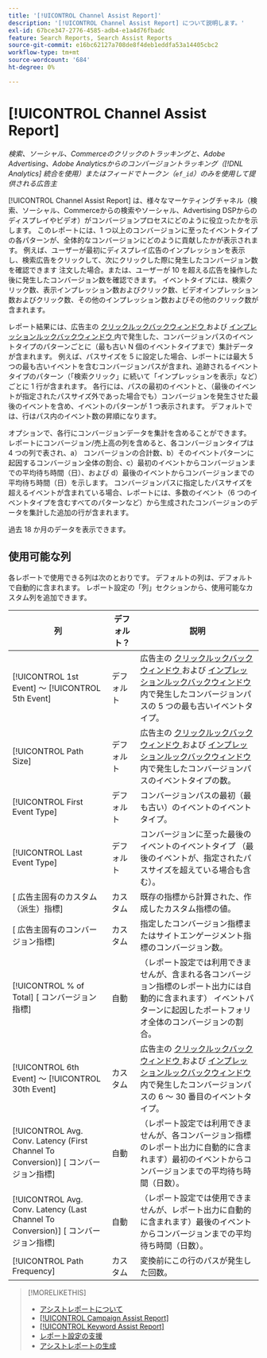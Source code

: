 ```yaml
---
title: '[!UICONTROL Channel Assist Report]'
description: '[!UICONTROL Channel Assist Report] について説明します。'
exl-id: 67bce347-2776-4585-adb4-e1a4d76fbadc
feature: Search Reports, Search Assist Reports
source-git-commit: e16bc62127a708de8f4deb1eddfa53a14405cbc2
workflow-type: tm+mt
source-wordcount: '684'
ht-degree: 0%

---
```


# [!UICONTROL Channel Assist Report]

*検索、ソーシャル、Commerceのクリックのトラッキングと、Adobe Advertising、Adobe Analyticsからのコンバージョントラッキング（[!DNL Analytics] 統合を使用）またはフィードでトークン（`ef_id`）のみを使用して提供される広告主*

[!UICONTROL Channel Assist Report] は、様々なマーケティングチャネル（検索、ソーシャル、Commerceからの検索やソーシャル、Advertising DSPからのディスプレイやビデオ）がコンバージョンプロセスにどのように役立ったかを示します。 このレポートには、1 つ以上のコンバージョンに至ったイベントタイプの各パターンが、全体的なコンバージョンにどのように貢献したかが表示されます。 例えば、ユーザーが最初にディスプレイ広告のインプレッションを表示し、検索広告をクリックして、次にクリックした際に発生したコンバージョン数を確認できます
注文した場合。または、ユーザーが 10 を超える広告を操作した後に発生したコンバージョン数を確認できます。 イベントタイプには、検索クリック数、表示インプレッション数およびクリック数、ビデオインプレッション数およびクリック数、その他のインプレッション数およびその他のクリック数が含まれます。<!-- [DSP metrics may show up as "Other Path Length (<length>)" or empty; we're supposed to fill in more values for DSP at some point.] -->

レポート結果には、広告主の [ クリックルックバックウィンドウ ](/help/search-social-commerce/glossary.md#c-d) および [ インプレッションルックバックウィンドウ ](/help/search-social-commerce/glossary.md#i-j) 内で発生した、コンバージョンパスのイベントタイプのパターンごとに（最も古い N 個のイベントタイプまで）集計データが含まれます。 例えば、パスサイズを 5 に設定した場合、レポートには最大 5 つの最も古いイベントを含むコンバージョンパスが含まれ、追跡されるイベントタイプのパターン（「検索クリック」に続いて「インプレッションを表示」など）ごとに 1 行が含まれます。 各行には、パスの最初のイベントと、（最後のイベントが指定されたパスサイズ外であった場合でも）コンバージョンを発生させた最後のイベントを含め、イベントのパターンが 1 つ表示されます。 デフォルトでは、行はパス内のイベント数の昇順になります。

オプションで、各行にコンバージョンデータを集計を含めることができます。 レポートにコンバージョン/売上高の列を含めると、各コンバージョンタイプは 4 つの列で表され、a） コンバージョンの合計数、b）そのイベントパターンに起因するコンバージョン全体の割合、c）最初のイベントからコンバージョンまでの平均待ち時間（日）、および d）最後のイベントからコンバージョンまでの平均待ち時間（日）を示します。 コンバージョンパスに指定したパスサイズを超えるイベントが含まれている場合、レポートには、多数のイベント（6 つのイベントタイプを含むすべてのパターンなど）から生成されたコンバージョンのデータを集計した追加の行が含まれます。

過去 18 か月のデータを表示できます。

## 使用可能な列

各レポートで使用できる列は次のとおりです。 デフォルトの列は、デフォルトで自動的に含まれます。 レポート設定の「列」セクションから、使用可能なカスタム列を追加できます。

| 列 | デフォルト？ | 説明 |
| ---- | ---- | ---- |
| [!UICONTROL 1st Event] ～ [!UICONTROL 5th Event] | デフォルト | 広告主の [ クリックルックバックウィンドウ ](/help/search-social-commerce/glossary.md#c-d) および [ インプレッションルックバックウィンドウ ](/help/search-social-commerce/glossary.md#i-j) 内で発生したコンバージョンパスの 5 つの最も古いイベントタイプ。 |
| [!UICONTROL Path Size] | デフォルト | 広告主の [ クリックルックバックウィンドウ ](/help/search-social-commerce/glossary.md#c-d) および [ インプレッションルックバックウィンドウ ](/help/search-social-commerce/glossary.md#i-j) 内で発生したコンバージョンパスのイベントタイプの数。 |
| [!UICONTROL First Event Type] | デフォルト | コンバージョンパスの最初（最も古い）のイベントのイベントタイプ。 |
| [!UICONTROL Last Event Type] | デフォルト | コンバージョンに至った最後のイベントのイベントタイプ （最後のイベントが、指定されたパスサイズを超えている場合も含む）。 |
| \[ 広告主固有のカスタム （派生）指標\] | カスタム | 既存の指標から計算された、作成したカスタム指標の値。 |
| \[ 広告主固有のコンバージョン指標\] | カスタム | 指定したコンバージョン指標またはサイトエンゲージメント指標のコンバージョン数。 |
| [!UICONTROL % of Total] \[ コンバージョン指標\] | 自動 | （レポート設定では利用できませんが、含まれる各コンバージョン指標のレポート出力には自動的に含まれます） イベントパターンに起因したポートフォリオ全体のコンバージョンの割合。 |
| [!UICONTROL 6th Event] ～ [!UICONTROL 30th Event] | カスタム | 広告主の [ クリックルックバックウィンドウ ](/help/search-social-commerce/glossary.md#c-d) および [ インプレッションルックバックウィンドウ ](/help/search-social-commerce/glossary.md#i-j) 内で発生したコンバージョンパスの 6 ～ 30 番目のイベントタイプ。 |
| [!UICONTROL Avg. Conv. Latency (First Channel To Conversion)] \[ コンバージョン指標\] | 自動 | （レポート設定では利用できませんが、各コンバージョン指標のレポート出力に自動的に含まれます）最初のイベントからコンバージョンまでの平均待ち時間（日数）。 |
| [!UICONTROL Avg. Conv. Latency (Last Channel To Conversion)] \[ コンバージョン指標\] | 自動 | （レポート設定では使用できませんが、レポート出力に自動的に含まれます）最後のイベントからコンバージョンまでの平均待ち時間（日数）。 |
| [!UICONTROL Path Frequency] | カスタム | 変換前にこの行のパスが発生した回数。 |

>[!MORELIKETHIS]
>
>* [ アシストレポートについて ](assist-report-about.md)
>* [[!UICONTROL Campaign Assist Report]](campaign-assist-report.md)
>* [[!UICONTROL Keyword Assist Report]](keyword-assist-report.md)
>* [ レポート設定の支援 ](assist-report-settings.md)
>* [ アシストレポートの生成 ](assist-report-generate.md)
